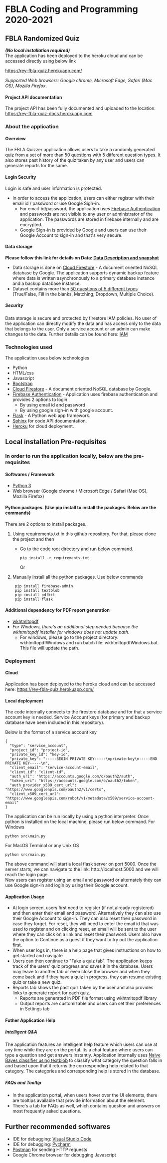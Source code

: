 # FBLA Coding and Programming 2020-2021
## FBLA Randomized Quiz
***(No local installation required)***  
The application has been deployed to the heroku cloud and can be accessed directly using below link  
  
https://rey-fbla-quiz.herokuapp.com/  
  
*Supported Web browsers: Google chrome, Microsoft Edge, Safari (Mac OS), Mozilla Firefox*.    


#### Project API documentation
The project API has been fully documented and uploaded to the location: https://rey-fbla-quiz-docs.herokuapp.com

### About the application
#### Overview
The FBLA Quizzer application allows users to take a randomly generated quiz from a set of more than 50 questions with 5 different question types. It also stores past history of the quiz taken by any user and users can generate reports for the same.
#### Login Security
Login is safe and user information is protected.
* In order to access the application, users can either register with their email id / password or use Google Sign-in.
  * For email-id/password, the application uses [Firebase Authentication](https://firebase.google.com/products/auth) and passwords are not visible to any user or administrator of the application. The passwords are stored in firebase internally and are encrypted.
  * Google Sign-in is provided by Google and users can use their Google Account to sign-in and that's very secure.
#### Data storage
**Please follow this link for details on Data: [Data Description and snapshot](docs/data/readme.md)**

* Data storage is done on [Cloud Firestore](https://firebase.google.com/products/firestore) - A document oriented NoSQL database by Google. The application supports dynamic backup feature where data is written asynchronously to a primary database instance and a backup database instance.
* Dataset contains more than [50 questions of 5 different types](docs/data/readme.md) (True/False, Fill in the blanks, Matching, Dropdown, Multiple Choice).

##### Security
Data storage is secure and protected by firestore IAM policies. No user of the application can directly modify the data and has access only to the data that belongs to the user. Only a service account or an admin can make changes to the data. Further details can be found here: [IAM](https://cloud.google.com/firestore/docs/security/iam)

### Technologies used
The application uses below technologies
* Python
* HTML/css
* Javascript
* [Bootstrap](https://getbootstrap.com/)
* [Cloud Firestore](https://firebase.google.com/products/firestore) - A document oriented NoSQL database by Google.
* [Firebase Authentication](https://firebase.google.com/products/auth) - Application uses firebase authentication and provides 2 options to login
  * By using email id and password
  * By using google sign-in with google account.
* [Flask](https://palletsprojects.com/p/flask/) - A Python web app framework.
* [Sphinx](https://www.sphinx-doc.org/en/master/) for code API documentation.
* [Heroku](https://www.heroku.com/) for cloud deployment.

## Local installation Pre-requisites
### In order to run the application locally, below are the pre-requisites
#### Softwares / Framework
* [Python 3](https://www.python.org/downloads/)
* Web browser (Google chrome / Microsoft Edge / Safari (Mac OS), Mozilla Firefox)


#### Python packages. (Use pip install to install the packages. Below are the commands)
There are 2 options to install packages.  
1. Using requirements.txt in this github repository. For that, please clone the project and then  
    * Go to the code root directory and run below command.
      ```
      pip install -r requirements.txt
      ```
        
      Or  
        
2. Manually install all the python packages. Use below commands
   ```
    pip install firebase-admin
    pip install textblob
    pip install pdfkit
    pip install flask
   ```
   
#### Additional dependency for PDF report generation
* [wkhtmltopdf](https://wkhtmltopdf.org/downloads.html)
* *For Windows, there's an additional step needed because the wkhtmltopdf installer for windows does not update path.*
    * For windows, please go to the project directory: wkhtmltopdfWindows and run batch file: wkhtmltopdfWindows.bat. This file will update the path.

### Deployment
#### Cloud
Application has been deployed to the heroku cloud and can be accessed here: https://rey-fbla-quiz.herokuapp.com/
#### Local deployment
The code internally connects to the firestore database and for that a service account key is needed. Service Account keys (for primary and backup database have been included in this repository).

Below is the format of a service account key
```
{
  "type": "service_account",
  "project_id": "project-id",
  "private_key_id": "key-id",
  "private_key": "-----BEGIN PRIVATE KEY-----\nprivate-key\n-----END PRIVATE KEY-----\n",
  "client_email": "service-account-email",
  "client_id": "client-id",
  "auth_uri": "https://accounts.google.com/o/oauth2/auth",
  "token_uri": "https://accounts.google.com/o/oauth2/token",
  "auth_provider_x509_cert_url": "https://www.googleapis.com/oauth2/v1/certs",
  "client_x509_cert_url": "https://www.googleapis.com/robot/v1/metadata/x509/service-account-email"
}
```

The application can be run locally by using a python interpreter. Once python is installed on the local machine, please run below command.
For Windows  
```
python src\main.py
```
For MacOS Terminal or any Unix OS  
```
python src/main.py
```

The above command will start a local flask server on port 5000. Once the server starts, we can navigate to the link: http://localhost:5000 and we will reach the login page.  
New users can register using an email and password or alternately they can use Google sign-in and login by using their Google account.

#### Application Usage
* At login screen, users first need to register (if not already registered) and then enter their email and password. Alternatively they can also use their Google Account to sign-in. They can also reset their password in case they forget. For reset, they will need to enter the email id that was used to register and on clicking reset, an email will be sent to the user where they can click on a link and reset their password. Users also have the option to Continue as a guest if they want to try out the application first.
* When user logs in, there is a help page that gives instructions on how to get started and navigate
* Users can then continue to "Take a quiz tab". The application keeps track of the users' quiz progress and saves it in the database. Users may leave to another tab or even close the browser and when they come back and if they have a quiz in progress, they can resume existing quiz or take a new quiz.
* Reports tab shows the past quiz taken by the user and also provides links to generate report for each quiz.
   * Reports are generated in PDF file format using wkhtmltopdf library
   * Output reports are customizable and users can set their preferences in Settings tab
#### Futher Application Help
##### Intelligent Q&A
The application features an intelligent help feature which users can use at any time while they are on the portal. Its a chat feature where users can type a question and get answers instantly. Application internally uses [Naive Bayes classifier using textblob](https://textblob.readthedocs.io/en/dev/classifiers.html) to classify what category the question falls in and based upon that it returns the corrresponding help related to that category. The categories and corresponding help is stored in the database.  
##### FAQs and Tooltip
* In the application portal, when users hover over the UI elements, there are tooltips available that provide information about the element.
* There's a tab for FAQs as well, which contains question and answers on most frequently asked questions.


## Further recommended softwares
* IDE for debugging: [Visual Studio Code](https://code.visualstudio.com/)
* IDE for debugging: [Pycharm](https://www.jetbrains.com/pycharm/)
* [Postman](https://www.postman.com/downloads/) for sending HTTP requests 
* Google Chrome browser for debugging Javascript
